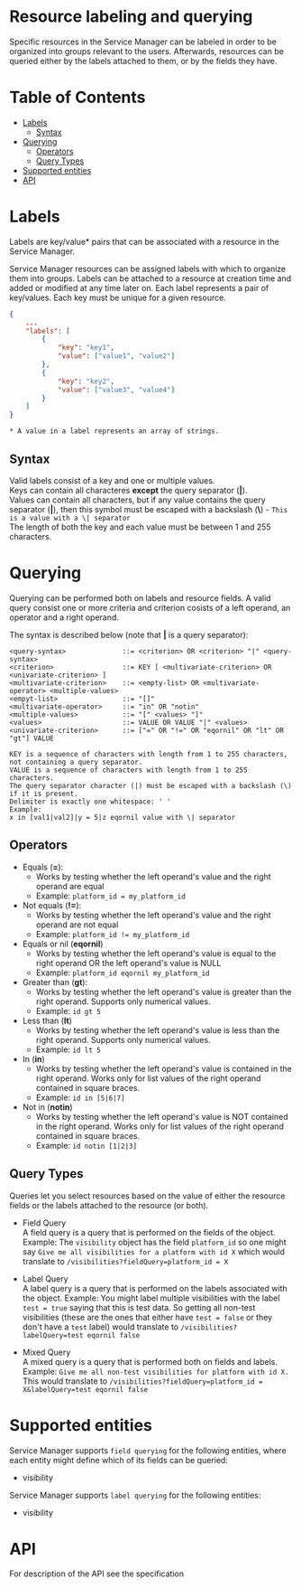 # Resource labeling and querying

Specific resources in the Service Manager can be labeled in order to be organized into groups relevant to the users. Afterwards, resources can be queried either by the labels attached to them, or by the fields they have.

# Table of Contents

  - [Labels](#labels)
    - [Syntax](#syntax)
  - [Querying](#querying)
    - [Operators](#operator)
    - [Query Types](#query-types)
  - [Supported entities](#supported-entities)
  - [API](#api)

# Labels
Labels are key/value* pairs that can be associated with a resource in the Service Manager.

Service Manager resources can be assigned labels with which to organize them into groups. Labels can be attached to a resource at creation time and added or modified at any time later on. Each label represents a pair of key/values. Each key must be unique for a given resource.

```json
{
    ...
    "labels": [
        {
            "key": "key1",
            "value": ["value1", "value2"]
        },
        {
            "key": "key2",
            "value": ["value3", "value4"]
        }
    ]
}
```

```
* A value in a label represents an array of strings.
```

## Syntax

Valid labels consist of a key and one or multiple values.  
Keys can contain all characteres **except** the query separator (**|**).  
Values can contain all characters, but if any value contains the query separator (**|**), then this symbol must be escaped with a backslash (**\\**) - `This is a value with a \| separator`  
The length of both the key and each value must be between 1 and 255 characters.  

# Querying

Querying can be performed both on labels and resource fields.
A valid query consist one or more criteria and criterion cosists of a left operand, an operator and a right operand.

The syntax is described below (note that **|** is a query separator): 
```
<query-syntax>              ::= <criterion> OR <criterion> "|" <query-syntax>
<criterion>                 ::= KEY [ <multivariate-criterion> OR <univariate-criterion> ]
<multivariate-criterion>    ::= <empty-list> OR <multivariate-operator> <multiple-values>
<empyt-list>                ::= "[]"
<multivariate-operator>     ::= "in" OR "notin"
<multiple-values>           ::= "[" <values> "]"
<values>                    ::= VALUE OR VALUE "|" <values>
<univariate-criterion>      ::= ["=" OR "!=" OR "eqornil" OR "lt" OR "gt"] VALUE

KEY is a sequence of characters with length from 1 to 255 characters, not containing a query separator.
VALUE is a sequence of characters with length from 1 to 255 characters.  
The query separator character (|) must be escaped with a backslash (\) if it is present.
Delimiter is exactly one whitespace: ' '
Example:
x in [val1|val2]|y = 5|z eqornil value with \| separator
```

## Operators

* Equals (**=**):
    - Works by testing whether the left operand's value and the right operand are equal
    - Example: `platform_id = my_platform_id`
* Not equals (**!=**):
    - Works by testing whether the left operand's value and the right operand are not equal
    - Example: `platform_id != my_platform_id`
* Equals or nil (**eqornil**)
    - Works by testing whether the left operand's value is equal to the right operand OR the left operand's value is NULL
    - Example: `platform_id eqornil my_platform_id`
* Greater than (**gt**):
    - Works by testing whether the left operand's value is greater than the right operand. Supports only numerical values.
    - Example: `id gt 5`
* Less than (**lt**)
    - Works by testing whether the left operand's value is less than the right operand. Supports only numerical values.
    - Example: `id lt 5`
* In (**in**)
    - Works by testing whether the left operand's value is contained in the right operand. Works only for list values of the right operand contained in square braces.
    - Example: `id in [5|6|7]`
* Not in (**notin**)
    - Works by testing whether the left operand's value is NOT contained in the right operand. Works only for list values of the right operand contained in square braces.
    - Example: `id notin [1|2|3]`

## Query Types

Queries let you select resources based on the value of either the resource fields or the labels attached to the resource (or both).

* Field Query  
A field query is a query that is performed on the fields of the object.  
Example: The `visibility` object has the field `platform_id` so one might say `Give me all visibilities for a platform with id X` which would translate to `/visibilities?fieldQuery=platform_id = X`

* Label Query  
A label query is a query that is performed on the labels associated with the object.
Example: You might label multiple visibilities with the label `test = true` saying that this is test data. So getting all non-test visibilities (these are the ones that either have `test = false` or they don't have a `test` label) would translate to `/visibilities?labelQuery=test eqornil false`

* Mixed Query  
A mixed query is a query that is performed both on fields and labels.  
Example: `Give me all non-test visibilities for platform with id X.` This would translate to `/visibilities?fieldQuery=platform_id = X&labelQuery=test eqornil false`

# Supported entities

Service Manager supports `field querying` for the following entities, where each entity might define which of its fields can be queried:
* visibility

Service Manager supports `label querying` for the following entities:
* visibility

# API

For description of the API see the specification
